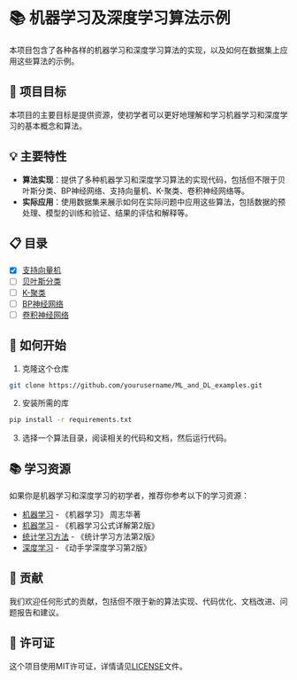 # 📚 机器学习及深度学习算法示例

本项目包含了各种各样的机器学习和深度学习算法的实现，以及如何在数据集上应用这些算法的示例。

## 🎯 项目目标

本项目的主要目标是提供资源，使初学者可以更好地理解和学习机器学习和深度学习的基本概念和算法。

## 💡 主要特性

- **算法实现**：提供了多种机器学习和深度学习算法的实现代码，包括但不限于贝叶斯分类、BP神经网络、支持向量机、K-聚类、卷积神经网络等。
- **实际应用**：使用数据集来展示如何在实际问题中应用这些算法，包括数据的预处理、模型的训练和验证、结果的评估和解释等。

## 📋 目录
- [x] [支持向量机](./SVM)
- [ ] [贝叶斯分类](./Linear_Regression)
- [ ] [K-聚类](./Linear_Regression)
- [ ] [BP神经网络](./Linear_Regression)
- [ ] [卷积神经网络](./Linear_Regression)

## 🚀 如何开始

1. 克隆这个仓库
```bash
git clone https://github.com/yourusername/ML_and_DL_examples.git
```
2. 安装所需的库
```bash
pip install -r requirements.txt
```
3. 选择一个算法目录，阅读相关的代码和文档，然后运行代码。

## 📚 学习资源

如果你是机器学习和深度学习的初学者，推荐你参考以下的学习资源：

- [机器学习](https://item.jd.com/12762673.html) - 《机器学习》 周志华著
- [机器学习](https://item.jd.com/13989990.html) - 《机器学习公式详解第2版》
- [统计学习方法](https://item.jd.com/10024555670766.html#product-detail) - 《统计学习方法第2版》
- [深度学习](http://zh-v2.d2l.ai/) - 《动手学深度学习第2版》

## 👥 贡献

我们欢迎任何形式的贡献，包括但不限于新的算法实现、代码优化、文档改进、问题报告和建议。

## 📄 许可证

这个项目使用MIT许可证，详情请见[LICENSE](./LICENSE)文件。
